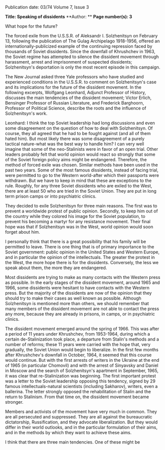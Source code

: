 Publication date: 03/74
Volume 7, Issue 3

**Title: Speaking of dissidents**
**Author:  **
**Page number(s): 3**

What hope for the future?


The forced exile from the U.S.S.R. of Aleksandr I. Solzhenitsyn on February 13, following the publication of The Gulag Archipelago 1918-1956, offered an internationally-publicized example of the continuing repression faced by thousands of Soviet dissidents. Since the downfall of Khrushchev in 1963, the Soviet regime has attempted to silence the dissident movement through harassment, arrest and imprisonment of suspected dissidents; Solzhenitsyn's deportation is only the most recent episode in this campaign.


The New Journal asked three Yale professors who have studied and experienced conditions in the U.S.S.R. to comment on Solzhenitsyn's case and its implications for the future of the dissident movement. In the following excerpts, Wolfgang Leonhard, Adjunct Professor of History, discusses the main tendencies of the dissident movement; Victor Erlich, Bensinger Professor of Russian Literature, and Frederick Barghoorn, Professor of Political Science, describe the roots and the influence of Solzhenitsyn's work.


Leonhard: I think the top Soviet leadership had long discussions and even some disagreement on the question of how to deal with Solzhenitsyn. Of course, they all agreed that he had to be fought against (and all of them hated him). But most likely there was some disagreement of a purely tactical nature-what was the best way to handle him? I can very well imagine that some of the neo-Stalinists were in favor of an open trial. Other leaders probably felt that world opinion would react so strongly that some of the Soviet foreign policy aims might be endangered. Therefore, the method of forced exile was chosen. Similar methods have been used in the past two years. Some of the most famous dissidents, instead of facing trial, were permitted to go to the Western world-after which their passports were withdrawn. But we have to keep in mind that these are exceptions to the rule. Roughly, for any three Soviet dissidents who are exiled to the West, there are at least 50 who are tried in the Soviet Union. They are put in long term prison camps or into psychiatric clinics.


They decided to exile Solzhenitsyn for three main reasons. The first was to prevent a worldwide protest of public opinion. Secondly, to keep him out of the country while they colored his image for the Soviet population, to prevent his becoming a martyr for any resistance movement. Their final hope was that if Solzhenitsyn was in the West, world opinion would soon forget about him.


I personally think that there is a great possibility that his family will be permitted to leave. There is one thing that is of primary importance to the Soviet government: public opinion in the United States and Western Europe, and in particular the opinion of the intellectuals. The greater the protest in the West, the more hope there is for the dissidents. Conversely, the less we speak about them, the more they are endangered.


Most dissidents are trying to make as many contacts with the Western press as possible. In the early stages of the dissident movement, around 1965 and 1966, some dissidents were hesitant to have contacts with the Western press. But the majority of the dissidents are now of the opinion that they should try to make their cases as well known as possible. Although Solzhenitsyn is mentioned more than others, we should remember that many members of the dissident movement are not able to contact the press any more, because they are already in prisons, in camps, or in psychiatric clinics.


The dissident movement emerged around the spring of 1966. This was after a period of 11 years under Khrushchev, from 1953-1964, during which a certain de-Stalinization took place, a departure from Stalin's methods and a number of reforms; these 11 years were carried with the hope that, very gradually, the Soviet Union would begin to liberalize. In the first few months after Khrushchev's downfall in October, 1964, it seemed that this course would continue. But with the first arrests of writers in the Ukraine at the end of 1965 (in particular Chomovil) and with the arrest of Sinyavsky and Daniel in Moscow and the search of Solzhenitsyn's apartment in September, 1965, it was clear that re-Stalinization was beginning. The first important protest was a letter to the Soviet leadership opposing this tendency, signed by 29 famous intellectuals-natural scientists (including Sakharov), writers, even a ballerina. The letter strongly opposed the rehabilitation of Stalin and the return to Stalinism. From that time on, the dissident movement became stronger.


Members and activists of the movement have very much in common. They are all persecuted and suppressed. They are all against the bureaucratic dictatorship, Russification, and they advocate liberalization. But they would differ in their world outlooks, and in the particular formulation of their aims, and in the methods by which they want to achieve these aims.


I think that there are three main tendencies. One of these might be
